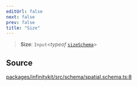 ```yaml
---
editUrl: false
next: false
prev: false
title: "Size"
---
```


> **Size**: `Input`\<*typeof* [`sizeSchema`](../variables/sizeSchema.md)\>

## Source

[packages/infinitykit/src/schema/spatial.schema.ts:8](https://github.com/nodenogg-in/alpha-p2p/blob/1896b55/packages/infinitykit/src/schema/spatial.schema.ts#L8)
